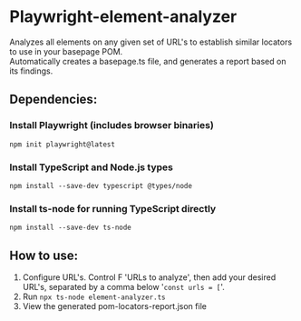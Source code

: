 # Playwright-element-analyzer
Analyzes all elements on any given set of URL's to establish similar locators to use in your basepage POM. <br/>
Automatically creates a basepage.ts file, and generates a report based on its findings.

## Dependencies: <br/> 

### Install Playwright (includes browser binaries)
```npm init playwright@latest```

### Install TypeScript and Node.js types
```npm install --save-dev typescript @types/node```

### Install ts-node for running TypeScript directly
```npm install --save-dev ts-node```




## How to use: 
1. Configure URL's. Control F 'URLs to analyze', then add your desired URL's, separated by a comma below '```const urls = [```'. <br/>
2. Run ```npx ts-node element-analyzer.ts```
3. View the generated pom-locators-report.json file
